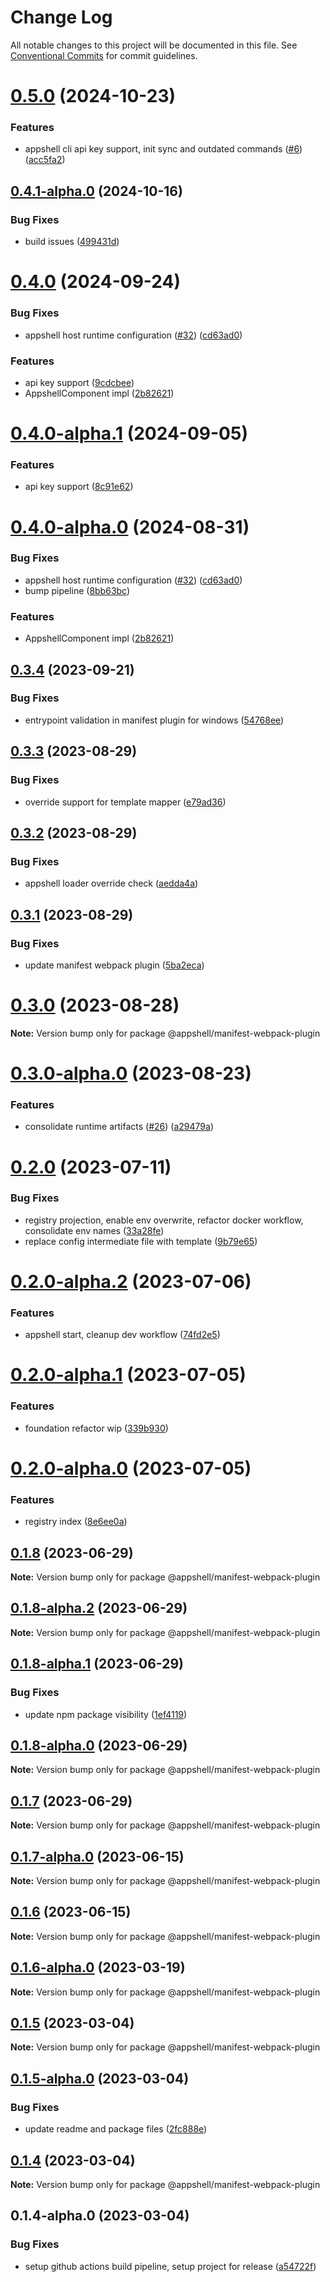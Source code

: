 # Change Log

All notable changes to this project will be documented in this file.
See [Conventional Commits](https://conventionalcommits.org) for commit guidelines.

# [0.5.0](https://github.com/navaris/appshell/compare/@appshell/manifest-webpack-plugin@0.4.0...@appshell/manifest-webpack-plugin@0.5.0) (2024-10-23)


### Features

* appshell cli api key support, init sync and outdated commands ([#6](https://github.com/navaris/appshell/issues/6)) ([acc5fa2](https://github.com/navaris/appshell/commit/acc5fa234f91a167038161d5080481c43f8eb8b4))





## [0.4.1-alpha.0](https://github.com/navaris/appshell/compare/@appshell/manifest-webpack-plugin@0.4.0...@appshell/manifest-webpack-plugin@0.4.1-alpha.0) (2024-10-16)


### Bug Fixes

* build issues ([499431d](https://github.com/navaris/appshell/commit/499431d423b0616888f61916299d0186eaeebd6f))





# [0.4.0](https://github.com/navaris/appshell/compare/@appshell/manifest-webpack-plugin@0.3.4...@appshell/manifest-webpack-plugin@0.4.0) (2024-09-24)


### Bug Fixes

* appshell host runtime configuration ([#32](https://github.com/navaris/appshell/issues/32)) ([cd63ad0](https://github.com/navaris/appshell/commit/cd63ad0f031ede2fd9153707d418261238b382b2))


### Features

* api key support ([9cdcbee](https://github.com/navaris/appshell/commit/9cdcbee36e44b8a179b49768d74a25767f1cc5f2))
* AppshellComponent impl ([2b82621](https://github.com/navaris/appshell/commit/2b82621c13302f790a8e1c457f9a82f39903fc1f))





# [0.4.0-alpha.1](https://github.com/navaris/appshell/compare/@appshell/manifest-webpack-plugin@0.4.0-alpha.0...@appshell/manifest-webpack-plugin@0.4.0-alpha.1) (2024-09-05)


### Features

* api key support ([8c91e62](https://github.com/navaris/appshell/commit/8c91e6240b3d879af9bdd5949924865da0e0f8a1))





# [0.4.0-alpha.0](https://github.com/navaris/appshell/compare/@appshell/manifest-webpack-plugin@0.3.4...@appshell/manifest-webpack-plugin@0.4.0-alpha.0) (2024-08-31)


### Bug Fixes

* appshell host runtime configuration ([#32](https://github.com/navaris/appshell/issues/32)) ([cd63ad0](https://github.com/navaris/appshell/commit/cd63ad0f031ede2fd9153707d418261238b382b2))
* bump pipeline ([8bb63bc](https://github.com/navaris/appshell/commit/8bb63bcae1928c01bb6bc853d88010939e686af5))


### Features

* AppshellComponent impl ([2b82621](https://github.com/navaris/appshell/commit/2b82621c13302f790a8e1c457f9a82f39903fc1f))





## [0.3.4](https://github.com/navaris/appshell/compare/@appshell/manifest-webpack-plugin@0.3.3...@appshell/manifest-webpack-plugin@0.3.4) (2023-09-21)


### Bug Fixes

* entrypoint validation in manifest plugin for windows ([54768ee](https://github.com/navaris/appshell/commit/54768ee8c14e5678dc4b235d7eca4762e081cbbc))





## [0.3.3](https://github.com/navaris/appshell/compare/@appshell/manifest-webpack-plugin@0.3.2...@appshell/manifest-webpack-plugin@0.3.3) (2023-08-29)


### Bug Fixes

* override support for template mapper ([e79ad36](https://github.com/navaris/appshell/commit/e79ad36158c22ae0e6977bfff810cec543e0f828))





## [0.3.2](https://github.com/navaris/appshell/compare/@appshell/manifest-webpack-plugin@0.3.1...@appshell/manifest-webpack-plugin@0.3.2) (2023-08-29)


### Bug Fixes

* appshell loader override check ([aedda4a](https://github.com/navaris/appshell/commit/aedda4abf81560297dce03df09fba68e8785242f))





## [0.3.1](https://github.com/navaris/appshell/compare/@appshell/manifest-webpack-plugin@0.3.0...@appshell/manifest-webpack-plugin@0.3.1) (2023-08-29)


### Bug Fixes

* update manifest webpack plugin ([5ba2eca](https://github.com/navaris/appshell/commit/5ba2eca015d0482ab95ee5ef677b75a699327987))





# [0.3.0](https://github.com/navaris/appshell/compare/@appshell/manifest-webpack-plugin@0.3.0-alpha.0...@appshell/manifest-webpack-plugin@0.3.0) (2023-08-28)

**Note:** Version bump only for package @appshell/manifest-webpack-plugin





# [0.3.0-alpha.0](https://github.com/navaris/appshell/compare/@appshell/manifest-webpack-plugin@0.2.0...@appshell/manifest-webpack-plugin@0.3.0-alpha.0) (2023-08-23)


### Features

* consolidate runtime artifacts ([#26](https://github.com/navaris/appshell/issues/26)) ([a29479a](https://github.com/navaris/appshell/commit/a29479a49f0c5ec1273c9f8e4c7384096f2d4ba0))





# [0.2.0](https://github.com/navaris/appshell/compare/@appshell/manifest-webpack-plugin@0.2.0-alpha.2...@appshell/manifest-webpack-plugin@0.2.0) (2023-07-11)


### Bug Fixes

* registry projection, enable env overwrite, refactor docker workflow, consolidate env names ([33a28fe](https://github.com/navaris/appshell/commit/33a28fe76b58e05c5b6b6b33d4b402e52bb29e70))
* replace config intermediate file with template ([9b79e65](https://github.com/navaris/appshell/commit/9b79e65b355686a0cca273c89c7164bb031e8437))





# [0.2.0-alpha.2](https://github.com/navaris/appshell/compare/@appshell/manifest-webpack-plugin@0.2.0-alpha.1...@appshell/manifest-webpack-plugin@0.2.0-alpha.2) (2023-07-06)


### Features

* appshell start, cleanup dev workflow ([74fd2e5](https://github.com/navaris/appshell/commit/74fd2e5a5acd2415482268175c7f3f16cd7c93ec))





# [0.2.0-alpha.1](https://github.com/navaris/appshell/compare/@appshell/manifest-webpack-plugin@0.1.8...@appshell/manifest-webpack-plugin@0.2.0-alpha.1) (2023-07-05)


### Features

* foundation refactor wip ([339b930](https://github.com/navaris/appshell/commit/339b9306accaa9aba1712f3a0dee6c4cab7ed273))





# [0.2.0-alpha.0](https://github.com/navaris/appshell/compare/@appshell/manifest-webpack-plugin@0.1.8...@appshell/manifest-webpack-plugin@0.2.0-alpha.0) (2023-07-05)


### Features

* registry index ([8e6ee0a](https://github.com/navaris/appshell/commit/8e6ee0a6a377584efa2ee702168025f46108b8c5))





## [0.1.8](https://github.com/navaris/appshell/compare/@appshell/manifest-webpack-plugin@0.1.8-alpha.2...@appshell/manifest-webpack-plugin@0.1.8) (2023-06-29)

**Note:** Version bump only for package @appshell/manifest-webpack-plugin





## [0.1.8-alpha.2](https://github.com/navaris/appshell/compare/@appshell/manifest-webpack-plugin@0.1.7...@appshell/manifest-webpack-plugin@0.1.8-alpha.2) (2023-06-29)

**Note:** Version bump only for package @appshell/manifest-webpack-plugin






## [0.1.8-alpha.1](https://github.com/navaris/appshell/compare/@appshell/manifest-webpack-plugin@0.1.8-alpha.0...@appshell/manifest-webpack-plugin@0.1.8-alpha.1) (2023-06-29)


### Bug Fixes

* update npm package visibility ([1ef4119](https://github.com/navaris/appshell/commit/1ef411903dd038dfc781e8ce0700811e5460c903))





## [0.1.8-alpha.0](https://github.com/navaris/appshell/compare/@appshell/manifest-webpack-plugin@0.1.7-alpha.0...@appshell/manifest-webpack-plugin@0.1.8-alpha.0) (2023-06-29)

**Note:** Version bump only for package @appshell/manifest-webpack-plugin





## [0.1.7](https://github.com/navaris/appshell/compare/@appshell/manifest-webpack-plugin@0.1.7-alpha.0...@appshell/manifest-webpack-plugin@0.1.7) (2023-06-29)

**Note:** Version bump only for package @appshell/manifest-webpack-plugin





## [0.1.7-alpha.0](https://github.com/navaris/appshell/compare/@appshell/manifest-webpack-plugin@0.1.6...@appshell/manifest-webpack-plugin@0.1.7-alpha.0) (2023-06-15)

**Note:** Version bump only for package @appshell/manifest-webpack-plugin





## [0.1.6](https://github.com/navaris/appshell/compare/@appshell/manifest-webpack-plugin@0.1.5...@appshell/manifest-webpack-plugin@0.1.6) (2023-06-15)

**Note:** Version bump only for package @appshell/manifest-webpack-plugin





## [0.1.6-alpha.0](https://github.com/navaris/appshell/compare/@appshell/manifest-webpack-plugin@0.1.5...@appshell/manifest-webpack-plugin@0.1.6-alpha.0) (2023-03-19)

**Note:** Version bump only for package @appshell/manifest-webpack-plugin





## [0.1.5](https://github.com/navaris/appshell/compare/@appshell/manifest-webpack-plugin@0.1.5-alpha.0...@appshell/manifest-webpack-plugin@0.1.5) (2023-03-04)

**Note:** Version bump only for package @appshell/manifest-webpack-plugin





## [0.1.5-alpha.0](https://github.com/navaris/appshell/compare/@appshell/manifest-webpack-plugin@0.1.4...@appshell/manifest-webpack-plugin@0.1.5-alpha.0) (2023-03-04)


### Bug Fixes

* update readme and package files ([2fc888e](https://github.com/navaris/appshell/commit/2fc888eee8bd3881e5ce2ad0c3bee186f5c7d024))





## [0.1.4](https://github.com/navaris/appshell/compare/@appshell/manifest-webpack-plugin@0.1.4-alpha.0...@appshell/manifest-webpack-plugin@0.1.4) (2023-03-04)

**Note:** Version bump only for package @appshell/manifest-webpack-plugin





## 0.1.4-alpha.0 (2023-03-04)


### Bug Fixes

* setup github actions build pipeline, setup project for release ([a54722f](https://github.com/navaris/appshell/commit/a54722f3df28098593ec1bce3cc2def377ff531a))
